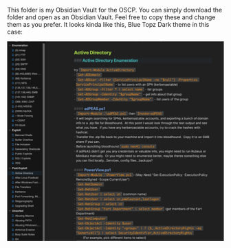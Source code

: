 This folder is my Obsidian Vault for the OSCP. You can simply download the folder and open as an Obsidian Vault. Feel free to copy these and change them as you prefer. It looks kinda like this, Blue Topz Dark theme in this case:

![](notes.png)
